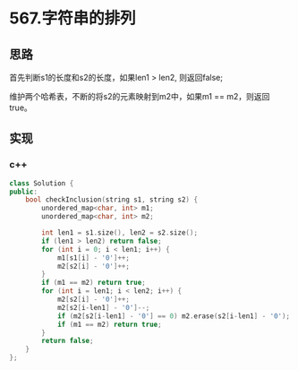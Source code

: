 # 567.字符串的排列

## 思路
首先判断s1的长度和s2的长度，如果len1 > len2, 则返回false;

维护两个哈希表，不断的将s2的元素映射到m2中，如果m1 == m2，则返回true。
## 实现
### c++
```c++
class Solution {
public:
    bool checkInclusion(string s1, string s2) {
        unordered_map<char, int> m1;
        unordered_map<char, int> m2;

        int len1 = s1.size(), len2 = s2.size();
        if (len1 > len2) return false;
        for (int i = 0; i < len1; i++) {
            m1[s1[i] - '0']++;
            m2[s2[i] - '0']++;
        }
        if (m1 == m2) return true;
        for (int i = len1; i < len2; i++) {
            m2[s2[i] - '0']++;
            m2[s2[i-len1] - '0']--;
            if (m2[s2[i-len1] - '0'] == 0) m2.erase(s2[i-len1] - '0');
            if (m1 == m2) return true;
        }
        return false;
    }
};
```